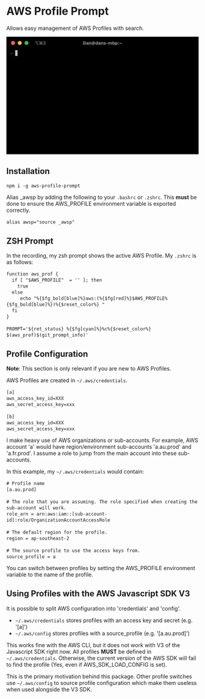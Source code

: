 # AWS Profile Prompt

Allows easy management of AWS Profiles with search.

![Demo](recording.gif)

## Installation

```shell
npm i -g aws-profile-prompt 
```
Alias _awsp by adding the following to your `.bashrc` or `.zshrc`. This **must** be done to ensure the AWS_PROFILE 
environment variable is exported correctly. 

```shell
alias awsp="source _awsp"
```

## ZSH Prompt

In the recording, my zsh prompt shows the active AWS Profile. My `.zshrc` is as follows:

```shell
function aws_prof {   
  if [ "$AWS_PROFILE"  = '' ]; then
    true
  else
     echo "%{$fg_bold[blue]%}aws:(%{$fg[red]%}$AWS_PROFILE%{$fg_bold[blue]%})%{$reset_color%} "
  fi
}

PROMPT='${ret_status} %{$fg[cyan]%}%c%{$reset_color%} $(aws_prof)$(git_prompt_info)'

```

## Profile Configuration

**Note**: This section is only relevant if you are new to AWS Profiles. 

AWS Profiles are created in `~/.aws/credentials`.

```shell
[a]
aws_access_key_id=XXX
aws_secret_access_key=xxx

[b]
aws_access_key_id=XXX
aws_secret_access_key=xxx
```

I make heavy use of AWS organizations or sub-accounts. For example, AWS account 'a' would have region/environment 
sub-accounts 'a.au.prod' and 'a.fr.prod'. I assume a role to jump from the main account into these sub-accounts. 

In this example, my `~/.aws/credentials` would contain:

```shell
# Profile name
[a.au.prod]

# The role that you are assuming. The role specified when creating the sub-account will work.
role_arn = arn:aws:iam::[sub-account-id]:role/OrganizationAccountAccessRole

# The default region for the profile.
region = ap-southeast-2

# The source profile to use the access keys from.
source_profile = a
```

You can switch between profiles by setting the AWS_PROFILE environment variable to the name of the profile. 

## Using Profiles with the AWS Javascript SDK V3

It is possible to split AWS configuration into 'credentials' and 'config'. 

- `~/.aws/credentials` stores profiles with an access key and secret (e.g. '[a]')
- `~/.aws/config` stores profiles with a source_profile (e.g. '[a.au.prod]')

This works fine with the AWS CLI, but it does not work with V3 of the Javascript SDK right now. All profiles **MUST** 
be defined in `~/.aws/credentials`. Otherwise, the current version of the AWS SDK will fail to find the profile 
(Yes, even if AWS_SDK_LOAD_CONFIG is set).  

This is the primary motivation behind this package. Other profile switches use `~/.aws/config` to source profile 
configuration which make them useless when used alongside the V3 SDK.
